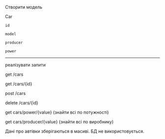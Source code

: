 Створити модель

Car

    id

    model

    producer

    power

 ---

реалізувати запити

get /cars

get /cars/{id}

post /cars

delete /cars/{id}

get cars/power/{value} (знайти всі по потужності)

get cars/producer/{value} (знайти всі по виробнику)

Дані про автівки зберігаються в масиві. БД не використовується.
